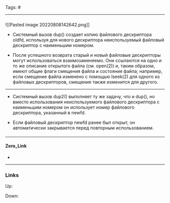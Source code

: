 Tags: #
***
###
![[Pasted image 20220808142642.png]]
- Системный вызов dup() создает копию файлового дескриптора oldfd, используя для нового дескриптора неиспользуемый файловый дескриптор с наименьшим номером. 

- После успешного возврата старый и новый файловые дескрипторы могут использоваться взаимозаменяемо. Они ссылаются на одно и то же описание открытого файла (см. open(2)) и, таким образом, имеют общие флаги смещения файла и состояния файла; например, если смещение файла изменено с помощью lseek(2) для одного из файловых дескрипторов, смещение также изменится для другого.

***
- Системный вызов dup2() выполняет ту же задачу, что и dup(), но вместо использования неиспользуемого файлового дескриптора с наименьшим номером он использует номер файлового дескриптора, указанный в newfd. 

- Если файловый дескриптор newfd ранее был открыт, он автоматически закрывается перед повторным использованием.

####

***
#### Zero_Link
- 
***
### Links
Up:

Down:


